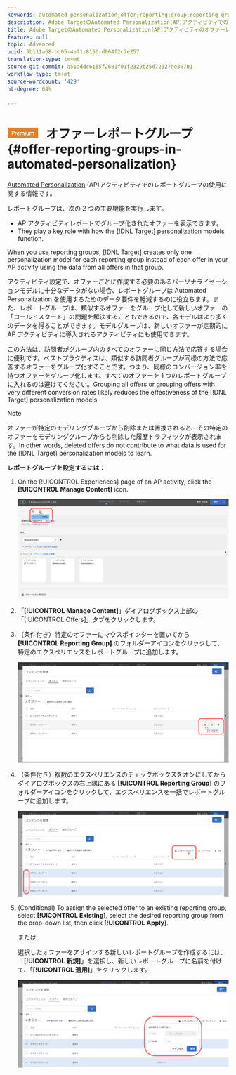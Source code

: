 ```yaml
---
keywords: automated personalization;offer;reporting;group;reporting group
description: Adobe TargetのAutomated Personalization(AP)アクティビティでのレポートグループの使用に関する情報です。
title: Adobe TargetのAutomated Personalization(AP)アクティビティのオファーレポートグループ
feature: null
topic: Advanced
uuid: 5b111a68-bd05-4ef1-8156-d064f2c7e257
translation-type: tm+mt
source-git-commit: a51addc6155f2681f01f2329b25d72327de36701
workflow-type: tm+mt
source-wordcount: '429'
ht-degree: 64%

---
```



# ![Automated Personalizationのプレミアム](/help/assets/premium.png) オファーレポートグループ{#offer-reporting-groups-in-automated-personalization}

[Automated Personalization](/help/c-activities/t-automated-personalization/automated-personalization.md) (AP)アクティビティでのレポートグループの使用に関する情報です。

レポートグループは、次の 2 つの主要機能を実行します。

* AP アクティビティレポートでグループ化されたオファーを表示できます。
* They play a key role with how the [!DNL Target] personalization models function.

When you use reporting groups, [!DNL Target] creates only one personalization model for each reporting group instead of each offer in your AP activity using the data from all offers in that group.

アクティビティ設定で、オファーごとに作成する必要のあるパーソナライゼーションモデルに十分なデータがない場合、レポートグループは Automated Personalization を使用するためのデータ要件を軽減するのに役立ちます。また、レポートグループは、類似するオファーをグループ化して新しいオファーの「コールドスタート」の問題を解決することもできるので、各モデルはより多くのデータを得ることができます。モデルグループは、新しいオファーが定期的に AP アクティビティに導入されるアクティビティにも使用できます。

この方法は、訪問者がグループ内のすべてのオファーに同じ方法で応答する場合に便利です。ベストプラクティスは、類似する訪問者グループが同様の方法で応答するオファーをグループ化することです。つまり、同様のコンバージョン率を持つオファーをグループ化します。すべてのオファーを 1 つのレポートグループに入れるのは避けてください。Grouping all offers or grouping offers with very different conversion rates likely reduces the effectiveness of the [!DNL Target] personalization models.

>[!NOTE]
>
>オファーが特定のモデリンググループから削除または置換されると、その特定のオファーをモデリンググループからも削除した履歴トラフィックが表示されます。In other words, deleted offers do not contribute to what data is used for the [!DNL Target] personalization models to learn.

**レポートグループを設定するには：**

1. On the [!UICONTROL Experiences] page of an AP activity, click the **[!UICONTROL Manage Content]** icon.

   ![](assets/ap_manage_content.png)

1. 「**[!UICONTROL Manage Content]**」ダイアログボックス上部の「[!UICONTROL Offers]」タブをクリックします。
1. （条件付き）特定のオファーにマウスポインターを置いてから **[!UICONTROL Reporting Group]** のフォルダーアイコンをクリックして、特定のエクスペリエンスをレポートグループに追加します。

   ![](assets/ap_manage_content_2.png)

1. （条件付き）複数のエクスペリエンスのチェックボックスをオンにしてからダイアログボックスの右上隅にある **[!UICONTROL Reporting Group]** のフォルダーアイコンをクリックして、エクスペリエンスを一括でレポートグループに追加します。

   ![](assets/ap_manage_content_3.png)

1. (Conditional) To assign the selected offer to an existing reporting group, select **[!UICONTROL Existing]**, select the desired reporting group from the drop-down list, then click **[!UICONTROL Apply]**.

   または

   選択したオファーをアサインする新しいレポートグループを作成するには、 「**[!UICONTROL 新規]**」を選択し、新しいレポートグループに名前を付けて、「**[!UICONTROL 適用]**」をクリックします。

   ![](assets/ap_reporting_groups.png)

